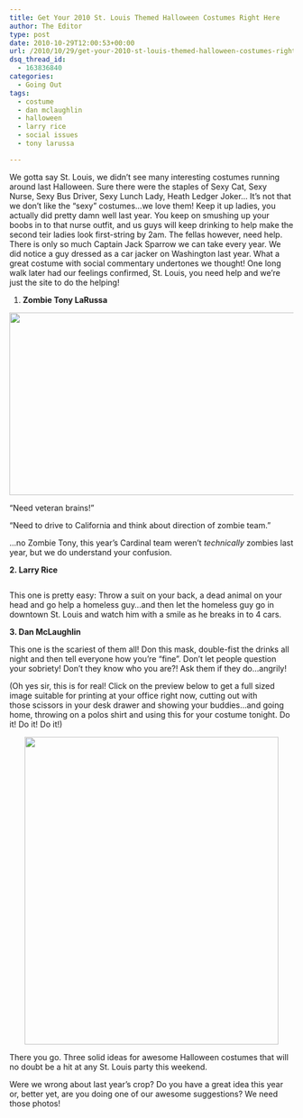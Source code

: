 ```yaml
---
title: Get Your 2010 St. Louis Themed Halloween Costumes Right Here
author: The Editor
type: post
date: 2010-10-29T12:00:53+00:00
url: /2010/10/29/get-your-2010-st-louis-themed-halloween-costumes-right-here/
dsq_thread_id:
  - 163836840
categories:
  - Going Out
tags:
  - costume
  - dan mclaughlin
  - halloween
  - larry rice
  - social issues
  - tony larussa

---
```

We gotta say St. Louis, we didn&#8217;t see many interesting costumes running around last Halloween. Sure there were the staples of Sexy Cat, Sexy Nurse, Sexy Bus Driver, Sexy Lunch Lady, Heath Ledger Joker&#8230; It&#8217;s not that we don&#8217;t like the &#8220;sexy&#8221; costumes&#8230;we love them! Keep it up ladies, you actually did pretty damn well last year. You keep on smushing up your boobs in to that nurse outfit, and us guys will keep drinking to help make the second teir ladies look first-string by 2am. The fellas however, need help. There is only so much Captain Jack Sparrow we can take every year. We did notice a guy dressed as a car jacker on Washington last year. What a great costume with social commentary undertones we thought! One long walk later had our feelings confirmed, St. Louis, you need help and we&#8217;re just the site to do the helping!

1. **Zombie Tony LaRussa**

[<img class="aligncenter size-full wp-image-7590" title="zombie_larussa" src="http://media.punchingkitty.com/wordpress/2010/10/zombie_larussa.jpg" alt="" width="576" height="324" />][1]

&#8220;Need veteran brains!&#8221;

&#8220;Need to drive to California and think about direction of zombie team.&#8221;

&#8230;no Zombie Tony, this year&#8217;s Cardinal team weren&#8217;t _technically_ zombies last year, but we do understand your confusion.

**2. Larry Rice**

<p style="text-align: center;">
  <a href="http://media.punchingkitty.com/wordpress/2010/10/larry_rice_toupee.jpg"><img class="aligncenter size-full wp-image-7591" title="larry_rice_toupee" src="http://media.punchingkitty.com/wordpress/2010/10/larry_rice_toupee.jpg?filter=resize&w=550" alt="" /></a>
</p>

<p style="text-align: left;">
  This one is pretty easy: Throw a suit on your back, a dead animal on your head and go help a homeless guy&#8230;and then let the homeless guy go in downtown St. Louis and watch him with a smile as he breaks in to 4 cars.
</p>

**3. Dan McLaughlin**

This one is the scariest of them all! Don this mask, double-fist the drinks all night and then tell everyone how you&#8217;re &#8220;fine&#8221;. Don&#8217;t let people question your sobriety! Don&#8217;t they know who you are?! Ask them if they do&#8230;angrily!

(Oh yes sir, this is for real! Click on the preview below to get a full sized image suitable for printing at your office right now, cutting out with those scissors in your desk drawer and showing your buddies&#8230;and going home, throwing on a polos shirt and using this for your costume tonight. Do it! Do it! Do it!)

<p style="text-align: center;">
  <a href="http://media.punchingkitty.com/wordpress/2010/10/danny_mac_mask.jpg?page=1"><img class="size-full wp-image-7586 aligncenter" title="danny_mac_mask" src="http://media.punchingkitty.com/wordpress/2010/10/danny_mac_mask.jpg?filter=resize&w=450" alt="" width="450" height="546" /></a>
</p>

<p style="text-align: left;">
  <p style="text-align: left;">
    There you go. Three solid ideas for awesome Halloween costumes that will no doubt be a hit at any St. Louis party this weekend.
  </p>
  
  <p style="text-align: left;">
    Were we wrong about last year&#8217;s crop? Do you have a great idea this year or, better yet, are you doing one of our awesome suggestions? We need those photos!
  </p>

 [1]: http://media.punchingkitty.com/wordpress/2010/10/zombie_larussa.jpg